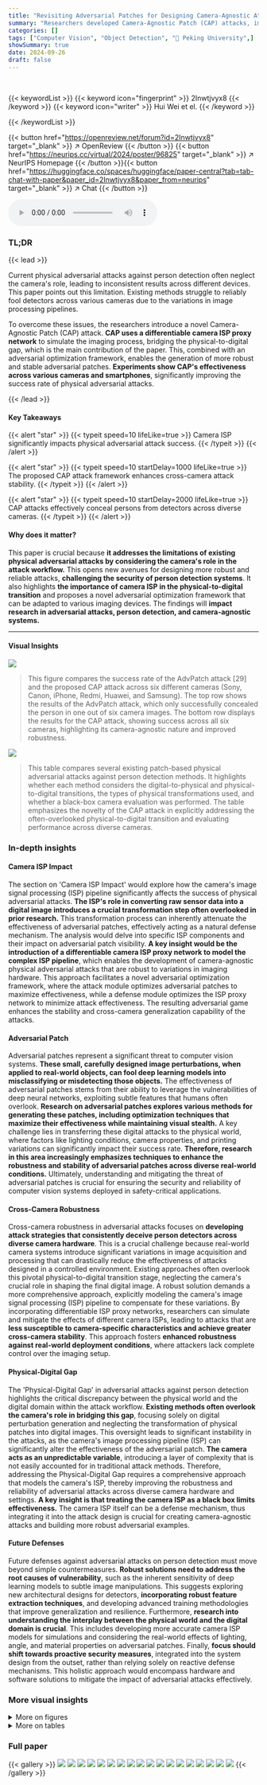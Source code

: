 ```yaml
---
title: "Revisiting Adversarial Patches for Designing Camera-Agnostic Attacks against Person Detection"
summary: "Researchers developed Camera-Agnostic Patch (CAP) attacks, improving adversarial patch reliability by simulating camera image processing in attacks against person detectors."
categories: []
tags: ["Computer Vision", "Object Detection", "🏢 Peking University",]
showSummary: true
date: 2024-09-26
draft: false
---
```


<br>

{{< keywordList >}}
{{< keyword icon="fingerprint" >}} 2Inwtjvyx8 {{< /keyword >}}
{{< keyword icon="writer" >}} Hui Wei et el. {{< /keyword >}}
 
{{< /keywordList >}}

{{< button href="https://openreview.net/forum?id=2Inwtjvyx8" target="_blank" >}}
↗ OpenReview
{{< /button >}}
{{< button href="https://neurips.cc/virtual/2024/poster/96825" target="_blank" >}}
↗ NeurIPS Homepage
{{< /button >}}{{< button href="https://huggingface.co/spaces/huggingface/paper-central?tab=tab-chat-with-paper&paper_id=2Inwtjvyx8&paper_from=neurips" target="_blank" >}}
↗ Chat
{{< /button >}}



<audio controls>
    <source src="https://ai-paper-reviewer.com/2Inwtjvyx8/podcast.wav" type="audio/wav">
    Your browser does not support the audio element.
</audio>


### TL;DR


{{< lead >}}

Current physical adversarial attacks against person detection often neglect the camera's role, leading to inconsistent results across different devices.  This paper points out this limitation.  Existing methods struggle to reliably fool detectors across various cameras due to the variations in image processing pipelines. 



To overcome these issues, the researchers introduce a novel Camera-Agnostic Patch (CAP) attack.  **CAP uses a differentiable camera ISP proxy network** to simulate the imaging process, bridging the physical-to-digital gap, which is the main contribution of the paper. This, combined with an adversarial optimization framework, enables the generation of more robust and stable adversarial patches.  **Experiments show CAP's effectiveness across various cameras and smartphones**, significantly improving the success rate of physical adversarial attacks.

{{< /lead >}}


#### Key Takeaways

{{< alert "star" >}}
{{< typeit speed=10 lifeLike=true >}} Camera ISP significantly impacts physical adversarial attack success. {{< /typeit >}}
{{< /alert >}}

{{< alert "star" >}}
{{< typeit speed=10 startDelay=1000 lifeLike=true >}} The proposed CAP attack framework enhances cross-camera attack stability. {{< /typeit >}}
{{< /alert >}}

{{< alert "star" >}}
{{< typeit speed=10 startDelay=2000 lifeLike=true >}} CAP attacks effectively conceal persons from detectors across diverse cameras. {{< /typeit >}}
{{< /alert >}}

#### Why does it matter?
This paper is crucial because **it addresses the limitations of existing physical adversarial attacks by considering the camera's role in the attack workflow.**  This opens new avenues for designing more robust and reliable attacks, **challenging the security of person detection systems**.  It also highlights **the importance of camera ISP in the physical-to-digital transition** and proposes a novel adversarial optimization framework that can be adapted to various imaging devices.  The findings will **impact research in adversarial attacks, person detection, and camera-agnostic systems.**

------
#### Visual Insights



![](https://ai-paper-reviewer.com/2Inwtjvyx8/figures_1_1.jpg)

> This figure compares the success rate of the AdvPatch attack [29] and the proposed CAP attack across six different cameras (Sony, Canon, iPhone, Redmi, Huawei, and Samsung).  The top row shows the results of the AdvPatch attack, which only successfully concealed the person in one out of six camera images. The bottom row displays the results for the CAP attack, showing success across all six cameras, highlighting its camera-agnostic nature and improved robustness.





![](https://ai-paper-reviewer.com/2Inwtjvyx8/tables_2_1.jpg)

> This table compares several existing patch-based physical adversarial attacks against person detection methods.  It highlights whether each method considers the digital-to-physical and physical-to-digital transitions, the types of physical transformations used, and whether a black-box camera evaluation was performed.  The table emphasizes the novelty of the CAP attack in explicitly addressing the often-overlooked physical-to-digital transition and evaluating performance across diverse cameras.





### In-depth insights


#### Camera ISP Impact
The section on 'Camera ISP Impact' would explore how the camera's image signal processing (ISP) pipeline significantly affects the success of physical adversarial attacks.  **The ISP's role in converting raw sensor data into a digital image introduces a crucial transformation step often overlooked in prior research.** This transformation process can inherently attenuate the effectiveness of adversarial patches, effectively acting as a natural defense mechanism. The analysis would delve into specific ISP components and their impact on adversarial patch visibility. **A key insight would be the introduction of a differentiable camera ISP proxy network to model the complex ISP pipeline**, which enables the development of camera-agnostic physical adversarial attacks that are robust to variations in imaging hardware.  This approach facilitates a novel adversarial optimization framework, where the attack module optimizes adversarial patches to maximize effectiveness, while a defense module optimizes the ISP proxy network to minimize attack effectiveness. The resulting adversarial game enhances the stability and cross-camera generalization capability of the attacks.

#### Adversarial Patch
Adversarial patches represent a significant threat to computer vision systems.  **These small, carefully designed image perturbations, when applied to real-world objects, can fool deep learning models into misclassifying or misdetecting those objects.** The effectiveness of adversarial patches stems from their ability to leverage the vulnerabilities of deep neural networks, exploiting subtle features that humans often overlook.  **Research on adversarial patches explores various methods for generating these patches, including optimization techniques that maximize their effectiveness while maintaining visual stealth.**  A key challenge lies in transferring these digital attacks to the physical world, where factors like lighting conditions, camera properties, and printing variations can significantly impact their success rate.  **Therefore, research in this area increasingly emphasizes techniques to enhance the robustness and stability of adversarial patches across diverse real-world conditions.**  Ultimately, understanding and mitigating the threat of adversarial patches is crucial for ensuring the security and reliability of computer vision systems deployed in safety-critical applications.

#### Cross-Camera Robustness
Cross-camera robustness in adversarial attacks focuses on **developing attack strategies that consistently deceive person detectors across diverse camera hardware**.  This is a crucial challenge because real-world camera systems introduce significant variations in image acquisition and processing that can drastically reduce the effectiveness of attacks designed in a controlled environment.  Existing approaches often overlook this pivotal physical-to-digital transition stage, neglecting the camera's crucial role in shaping the final digital image. A robust solution demands a more comprehensive approach, explicitly modeling the camera's image signal processing (ISP) pipeline to compensate for these variations. By incorporating differentiable ISP proxy networks, researchers can simulate and mitigate the effects of different camera ISPs, leading to attacks that are **less susceptible to camera-specific characteristics and achieve greater cross-camera stability**. This approach fosters **enhanced robustness against real-world deployment conditions**, where attackers lack complete control over the imaging setup.

#### Physical-Digital Gap
The 'Physical-Digital Gap' in adversarial attacks against person detection highlights the critical discrepancy between the physical world and the digital domain within the attack workflow.  **Existing methods often overlook the camera's role in bridging this gap**, focusing solely on digital perturbation generation and neglecting the transformation of physical patches into digital images.  This oversight leads to significant instability in the attacks, as the camera's image processing pipeline (ISP) can significantly alter the effectiveness of the adversarial patch.  **The camera acts as an unpredictable variable**, introducing a layer of complexity that is not easily accounted for in traditional attack methods.  Therefore, addressing the Physical-Digital Gap requires a comprehensive approach that models the camera's ISP, thereby improving the robustness and reliability of adversarial attacks across diverse camera hardware and settings.  **A key insight is that treating the camera ISP as a black box limits effectiveness.**  The camera ISP itself can be a defense mechanism, thus integrating it into the attack design is crucial for creating camera-agnostic attacks and building more robust adversarial examples.

#### Future Defenses
Future defenses against adversarial attacks on person detection must move beyond simple countermeasures. **Robust solutions need to address the root causes of vulnerability**, such as the inherent sensitivity of deep learning models to subtle image manipulations.  This suggests exploring new architectural designs for detectors, **incorporating robust feature extraction techniques**, and developing advanced training methodologies that improve generalization and resilience.  Furthermore, **research into understanding the interplay between the physical world and the digital domain is crucial**.  This includes developing more accurate camera ISP models for simulations and considering the real-world effects of lighting, angle, and material properties on adversarial patches.  Finally, **focus should shift towards proactive security measures**, integrated into the system design from the outset, rather than relying solely on reactive defense mechanisms. This holistic approach would encompass hardware and software solutions to mitigate the impact of adversarial attacks effectively.


### More visual insights

<details>
<summary>More on figures
</summary>


![](https://ai-paper-reviewer.com/2Inwtjvyx8/figures_3_1.jpg)

> This figure illustrates the adversarial optimization framework used in the paper.  It consists of two modules: an attacker and a defender. The attacker module aims to maximize the effectiveness of the adversarial patches by optimizing them. The defender module aims to minimize the effectiveness of the attacks by optimizing the conditional parameters of a camera ISP proxy network. The two modules engage in an iterative process of optimization, with the attacker's optimization being followed by the defender's optimization, and this process continuing until convergence or a set number of iterations are reached. The ultimate goal is to create an adversarial patch that is effective across multiple cameras.


![](https://ai-paper-reviewer.com/2Inwtjvyx8/figures_5_1.jpg)

> This figure compares the performance of different attack methods in a digital space under various ISP settings.  Three rows represent different attack methods: a benign image without attack, T-SEA attack, and the proposed CAP attack. The columns show the detection results under different ISP settings (Original, ISP1, ISP2, ISP3, ISP4), indicated by the bounding boxes around the detected persons. Each setting maintains the same scene. The red boxes indicate successful detection of the person; in contrast, attacks are successful when no bounding boxes are shown. The results illustrate that the CAP attack consistently fails to fool the detector, even under different camera ISP settings, whereas T-SEA occasionally fools the detector.


![](https://ai-paper-reviewer.com/2Inwtjvyx8/figures_6_1.jpg)

> This figure shows a comparison of the success rate of adversarial attacks against person detection using different cameras.  The top row shows the results using the AdvPatch method, where only one out of six cameras successfully concealed the person.  The bottom row shows results using the proposed CAP method, where all six cameras successfully concealed the person, demonstrating its camera-agnostic nature.


![](https://ai-paper-reviewer.com/2Inwtjvyx8/figures_7_1.jpg)

> This figure compares the attack success rate of three different versions of the proposed CAP attack method across six different cameras: Sony, Canon, iPhone, Redmi, Huawei, and Samsung. The three versions are: 1) without the camera ISP module; 2) without adversarial optimization; and 3) the full method (with both camera ISP module and adversarial optimization).  The results show that removing either the camera ISP module or the adversarial optimization significantly reduces the attack's effectiveness and cross-camera consistency.  Only the full CAP attack method achieves consistent success across all six cameras.


</details>




<details>
<summary>More on tables
</summary>


![](https://ai-paper-reviewer.com/2Inwtjvyx8/tables_8_1.jpg)
> This table presents the results of evaluating three different defense mechanisms against the proposed CAP attack.  The Average Precision (AP) metric in the digital space and the Attack Success Rate (ASR) in the physical space are reported for a non-attack baseline and three variations of the CAP attack: CAP*, CAP†, and the full CAP method. CAP* excludes the camera ISP module, CAP† excludes adversarial optimization, and CAP represents the full method. The three defense strategies are JPEG compression, Self-Attentional Classifier (SAC), and adversarial training.

![](https://ai-paper-reviewer.com/2Inwtjvyx8/tables_8_2.jpg)
> This table presents the results of evaluating three different defense mechanisms against the proposed camera-agnostic patch (CAP) attack.  The Average Precision (AP) metric, reflecting the accuracy of person detection, is measured in a digital setting.  The Attack Success Rate (ASR), indicating the effectiveness of the attack, is assessed in a physical context. The three defense strategies compared are JPEG compression, Self-Attentional Convolutional network (SAC), and adversarial training. The table shows how each defense strategy affects the CAP attack's performance (both variants and the full method), providing a quantitative comparison of their effectiveness in mitigating the attack.

</details>




### Full paper

{{< gallery >}}
<img src="https://ai-paper-reviewer.com/2Inwtjvyx8/1.png" class="grid-w50 md:grid-w33 xl:grid-w25" />
<img src="https://ai-paper-reviewer.com/2Inwtjvyx8/2.png" class="grid-w50 md:grid-w33 xl:grid-w25" />
<img src="https://ai-paper-reviewer.com/2Inwtjvyx8/3.png" class="grid-w50 md:grid-w33 xl:grid-w25" />
<img src="https://ai-paper-reviewer.com/2Inwtjvyx8/4.png" class="grid-w50 md:grid-w33 xl:grid-w25" />
<img src="https://ai-paper-reviewer.com/2Inwtjvyx8/5.png" class="grid-w50 md:grid-w33 xl:grid-w25" />
<img src="https://ai-paper-reviewer.com/2Inwtjvyx8/6.png" class="grid-w50 md:grid-w33 xl:grid-w25" />
<img src="https://ai-paper-reviewer.com/2Inwtjvyx8/7.png" class="grid-w50 md:grid-w33 xl:grid-w25" />
<img src="https://ai-paper-reviewer.com/2Inwtjvyx8/8.png" class="grid-w50 md:grid-w33 xl:grid-w25" />
<img src="https://ai-paper-reviewer.com/2Inwtjvyx8/9.png" class="grid-w50 md:grid-w33 xl:grid-w25" />
<img src="https://ai-paper-reviewer.com/2Inwtjvyx8/10.png" class="grid-w50 md:grid-w33 xl:grid-w25" />
<img src="https://ai-paper-reviewer.com/2Inwtjvyx8/11.png" class="grid-w50 md:grid-w33 xl:grid-w25" />
<img src="https://ai-paper-reviewer.com/2Inwtjvyx8/12.png" class="grid-w50 md:grid-w33 xl:grid-w25" />
<img src="https://ai-paper-reviewer.com/2Inwtjvyx8/13.png" class="grid-w50 md:grid-w33 xl:grid-w25" />
<img src="https://ai-paper-reviewer.com/2Inwtjvyx8/14.png" class="grid-w50 md:grid-w33 xl:grid-w25" />
<img src="https://ai-paper-reviewer.com/2Inwtjvyx8/15.png" class="grid-w50 md:grid-w33 xl:grid-w25" />
<img src="https://ai-paper-reviewer.com/2Inwtjvyx8/16.png" class="grid-w50 md:grid-w33 xl:grid-w25" />
<img src="https://ai-paper-reviewer.com/2Inwtjvyx8/17.png" class="grid-w50 md:grid-w33 xl:grid-w25" />
<img src="https://ai-paper-reviewer.com/2Inwtjvyx8/18.png" class="grid-w50 md:grid-w33 xl:grid-w25" />
{{< /gallery >}}